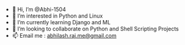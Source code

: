 - 👋 Hi, I’m @Abhi-1504
- 👀 I’m interested in Python and Linux
- 🌱 I’m currently learning Django and ML
- 💞️ I’m looking to collaborate on Python and Shell Scripting Projects
- 📫 Email me : abhilash.raj.me@gmail.com

<!---
Abhi-1504/Abhi-1504 is a ✨ special ✨ repository because its `README.md` (this file) appears on your GitHub profile.
You can click the Preview link to take a look at your changes.
--->
